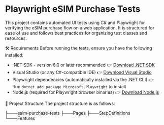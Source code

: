 # Playwright eSIM Purchase Tests

This project contains automated UI tests using C# and Playwright for verifying the eSIM purchase flow on a web application. It is structured for ease of use and follows best practices for organizing test classes and resources.

🛠 Requirements
Before running the tests, ensure you have the following installed:

- .NET SDK - version 6.0 or later recommended
  👉 [Download .NET SDK](https://dotnet.microsoft.com/download)
- Visual Studio (or any C#-compatible IDE)
  👉 [Download Visual Studio](https://visualstudio.microsoft.com/downloads/)
- Playwright dependencies (automatically installed via the .NET CLI)
  👉 Run `dotnet add package Microsoft.Playwright` to install
- Node.js (required for Playwright browser binaries)
  👉 [Download Node.js](https://nodejs.org/)

📁 Project Structure
The project structure is as follows:

├───esim-purchase-tests
├───Pages
├───StepDefinitions
└───Features
